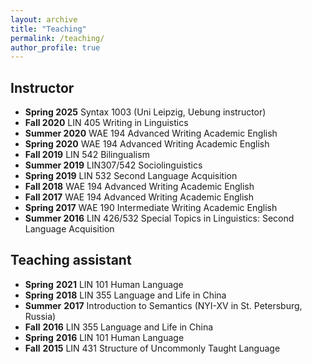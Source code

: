 ```yaml
---
layout: archive
title: "Teaching"
permalink: /teaching/
author_profile: true
---
```



## Instructor

- __Spring 2025__  Syntax 1003 (Uni Leipzig, Uebung instructor)
- __Fall 2020__  LIN 405 Writing in Linguistics
- __Summer 2020__  WAE 194 Advanced Writing Academic English
- __Spring 2020__  WAE 194 Advanced Writing Academic English
- __Fall 2019__  LIN 542 Bilingualism
- __Summer 2019__  LIN307/542 Sociolinguistics
- __Spring 2019__  LIN 532 Second Language Acquisition
- __Fall 2018__  WAE 194 Advanced Writing Academic English
- __Fall 2017__  WAE 194 Advanced Writing Academic English
- __Spring 2017__  WAE 190 Intermediate Writing Academic English
- __Summer 2016__  LIN 426/532 Special Topics in Linguistics: Second Language Acquisition 
     

## Teaching assistant

- __Spring__ __2021__  LIN 101 Human Language 
- __Spring__ __2018__  LIN 355 Language and Life in China 
- __Summer__ __2017__  Introduction to Semantics (NYI-XV in St. Petersburg, Russia) 
- __Fall__ __2016__  LIN 355 Language and Life in China 
- __Spring__ __2016__  LIN 101 Human Language 
- __Fall__ __2015__  LIN 431 Structure of Uncommonly Taught Language 